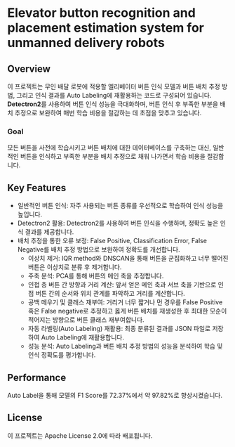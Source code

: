 # Elevator button recognition and placement estimation system for unmanned delivery robots
## Overview
이 프로젝트는 무인 배달 로봇에 적용할 엘리베이터 버튼 인식 모델과 버튼 배치 추정 방법, 그리고 인식 결과를 Auto Labeling에 재활용하는 코드로 구성되어 있습니다.
**Detectron2**를 사용하여 버튼 인식 성능을 극대화하며, 버튼 인식 후 부족한 부분을 배치 추정으로 보완하여 매번 학습 비용을 절감하는 데 초점을 맞추고 있습니다.

### Goal
모든 버튼을 사전에 학습시키고 버튼 배치에 대한 데이터베이스를 구축하는 대신, 일반적인 버튼을 인식하고 부족한 부분을 배치 추정으로 채워 나가면서 학습 비용을 절감합니다.

## Key Features
- 일반적인 버튼 인식: 자주 사용되는 버튼 종류를 우선적으로 학습하여 인식 성능을 높입니다.
- Detectron2 활용: Detectron2를 사용하여 버튼 인식을 수행하며, 정확도 높은 인식 결과를 제공합니다.
- 배치 추정을 통한 오류 보정: False Positive, Classification Error, False Negative를 배치 추정 방법으로 보완하여 정확도를 개선합니다.
  - 이상치 제거: IQR method와 DNSCAN을 통해 버튼을 군집화하고 너무 떨어진 버튼은 이상치로 분류 후 제거합니다.
  - 주축 분석: PCA를 통해 버튼의 메인 축을 추정합니다.
  - 인접 층 버튼 간 방향과 거리 계산: 앞서 얻은 메인 축과 서브 축을 기반으로 인접 버튼 간의 순서와 위치 관계를 파악하고 거리를 계산합니다.
  - 공백 메우기 및 클래스 재부여: 거리거 너무 짧거나 먼 경우를 False Positive 혹은 False negative로 추정하고 옳게 버튼 배치를 재생성한 후 최대한 모순이 적어지는 방향으로 버튼 클래스 재부여합니다.
  - 자동 라벨링(Auto Labeling) 재활용: 최종 분류된 결과를 JSON 파일로 저장하여 Auto Labeling에 재활용합니다.
  - 성능 분석: Auto Labeling과 버튼 배치 추정 방법의 성능을 분석하여 학습 및 인식 정확도를 평가합니다.
 
## Performance
Auto Label을 통해 모델의 F1 Score를 72.37%에서 약 97.82%로 향상시켰습니다.

## License
이 프로젝트는 Apache License 2.0에 따라 배포됩니다.
